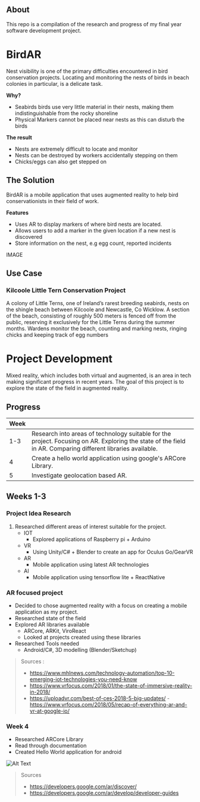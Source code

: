 
## About 

This repo is a compilation of the research and progress of my final year software development project. 


# BirdAR
Nest visibility is one of the primary difficulties encountered in bird conservation projects. Locating and monitoring the nests of birds in beach colonies in particular, is a delicate task. 

**Why?**
- Seabirds birds use very little material in their nests, making them indistinguishable from the rocky shoreline
- Physical Markers cannot be placed near nests as this can disturb the birds

 **The result**
 - Nests are extremely difficult to locate and monitor
 - Nests can be destroyed by workers accidentally stepping on them
 - Chicks/eggs can also get stepped on
 
## The Solution 
BirdAR is a mobile application that uses augmented reality to help bird conservationists in their field of work.

**Features** 
 - Uses AR to display markers of where bird nests are located. 
 - Allows users to add a marker in the given location if a new nest is discovered
 - Store information on the nest, e.g egg count, reported incidents

IMAGE


## Use Case
### Kilcoole Little Tern Conservation Project
A colony of Little Terns, one of Ireland’s rarest breeding seabirds, nests on the shingle beach between Kilcoole and Newcastle, Co Wicklow. A section of the beach, consisting of roughly 500 meters is fenced off from the public, reserving it exclusively for the Little Terns during the summer months. Wardens monitor the beach, counting and marking nests, ringing chicks and keeping track of egg numbers




#  Project Development  
Mixed reality, which includes both virtual and augmented, is an area in tech making significant progress in recent years. The goal of this project is to explore the state of the field in augmented reality. 

## Progress 

|Week|   |
|--|--|
| 1-3 | Research into areas of technology suitable for the project. Focusing on AR. Exploring the state of the field in AR. Comparing different libraries available. 
4 | Create a hello world application using google's ARCore Library. 
5 | Investigate geolocation based AR. 

## Weeks 1-3

### Project Idea Research

 1.  Researched different areas of interest suitable for the project.
	 - IOT 
		 -  Explored applications of Raspberry pi + Arduino
	 - VR 
		 - Using Unity/C# + Blender to create an app for Oculus Go/GearVR
	 - AR 
		 - Mobile application using latest AR technologies
	 - AI
		 - Mobile application using tensorflow lite + ReactNative 

### AR focused project
- Decided to chose augmented reality with a focus on creating a mobile application as my project.
- Researched state of the field 
- Explored AR libraries available 
	- ARCore, ARKit, ViroReact
	- Looked at projects created using these libraries 
 - Researched Tools needed
	 - Android/C#, 3D modelling (Blender/Sketchup)


> Sources :
>-  https://www.mhlnews.com/technology-automation/top-10-emerging-iot-technologies-you-need-know
> - https://www.vrfocus.com/2018/01/the-state-of-immersive-reality-in-2018/
> - https://uploadvr.com/best-of-ces-2018-5-big-updates/ - https://www.vrfocus.com/2018/05/recap-of-everything-ar-and-vr-at-google-io/

### Week 4
- Researched ARCore Library 
- Read through documentation 
- Created Hello World application for android

![Alt Text](https://media.giphy.com/media/39yDlAJDTmnJolROYc/giphy.gif)

> Sources
> - https://developers.google.com/ar/discover/
> - https://developers.google.com/ar/develop/developer-guides




